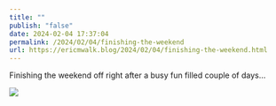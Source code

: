 ```yaml
---
title: ""
publish: "false"
date: 2024-02-04 17:37:04
permalink: /2024/02/04/finishing-the-weekend
url: https://ericmwalk.blog/2024/02/04/finishing-the-weekend.html
---
```


Finishing the weekend off right after a busy fun filled couple of days…

![](https://ericmwalk.blog/uploads/2024/img-7758.jpeg)